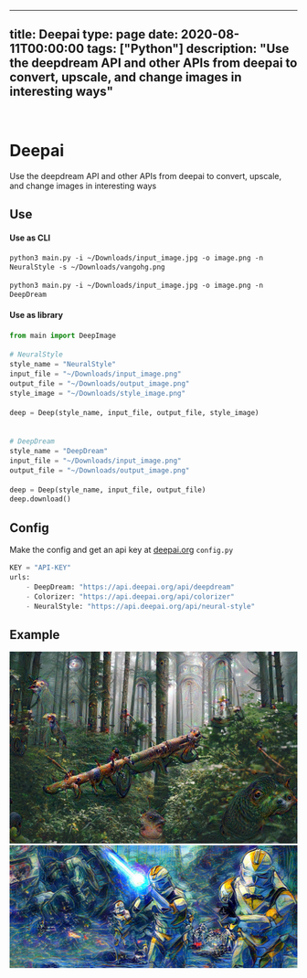 
---
title: Deepai
type: page
date: 2020-08-11T00:00:00
tags: ["Python"]
description: "Use the deepdream API and other APIs from deepai to convert, upscale, and change images in interesting ways"
---


<br>

# Deepai
Use the deepdream API and other APIs from deepai to convert, upscale, and change images in interesting ways

## Use

#### Use as CLI
```
python3 main.py -i ~/Downloads/input_image.jpg -o image.png -n NeuralStyle -s ~/Downloads/vangohg.png

python3 main.py -i ~/Downloads/input_image.jpg -o image.png -n DeepDream
```

#### Use as library
```py
from main import DeepImage

# NeuralStyle
style_name = "NeuralStyle"
input_file = "~/Downloads/input_image.png"
output_file = "~/Downloads/output_image.png"
style_image = "~/Downloads/style_image.png"

deep = Deep(style_name, input_file, output_file, style_image)


# DeepDream
style_name = "DeepDream"
input_file = "~/Downloads/input_image.png"
output_file = "~/Downloads/output_image.png"

deep = Deep(style_name, input_file, output_file)
deep.download()
```

## Config
Make the config and get an api key at [deepai.org](https://deepai.org)
`config.py`
```py
KEY = "API-KEY"
urls:
    - DeepDream: "https://api.deepai.org/api/deepdream"
    - Colorizer: "https://api.deepai.org/api/colorizer"
    - NeuralStyle: "https://api.deepai.org/api/neural-style"

```

## Example
![Example image](https://github.com/JakeRoggenbuck/Deepai/blob/master/images/34d5700d-73e2-4d2c-99f7-9ecbd125e68c.jpg?raw=true)
![Example image](https://github.com/JakeRoggenbuck/Deepai/blob/master/images/clones.png?raw=true)
